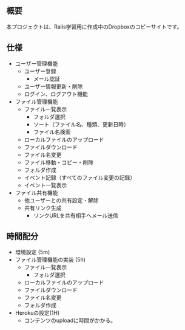 ## 概要
本プロジェクトは、Rails学習用に作成中のDropboxのコピーサイトです。

## 仕様
* ユーザー管理機能
    * ユーザー登録
        * メール認証
    * ユーザー情報更新・削除
    * ログイン、ログアウト機能
* ファイル管理機能
    * ファイル一覧表示
        * フォルダ選択
        * ソート（ファイル名、種類、更新日時）
        * ファイル名検索
    * ローカルファイルのアップロード
    * ファイルダウンロード
    * ファイル名変更
    * ファイル移動・コピー・削除
    * フォルダ作成
    * イベント記録（すべてのファイル変更の記録）
    * イベント一覧表示
* ファイル共有機能
    * 他ユーザーとの共有設定・解除
    * 共有リンク生成
        * リンクURLを共有相手へメール送信

## 時間配分

* 環境設定 (5m)
* ファイル管理機能の実装 (5h)
    * ファイル一覧表示
        * フォルダ選択
    * ローカルファイルのアップロード
    * ファイルダウンロード
    * ファイル名変更
    * フォルダ作成
* Herokuの設定(1H)
    * コンテンツのuploadに時間がかかる。

